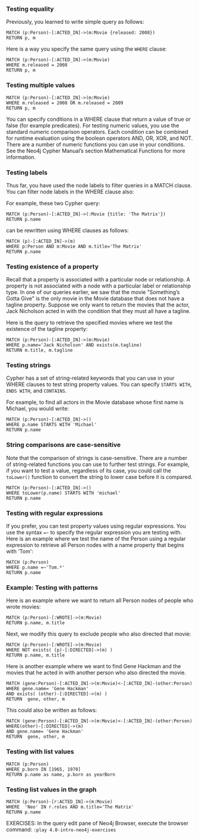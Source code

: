 ### Testing equality
Previously, you learned to write simple query as follows:

```shell
MATCH (p:Person)-[:ACTED_IN]->(m:Movie {released: 2008})
RETURN p, m
```
Here is a way you specify the same query using the `WHERE` clause:

```shell
MATCH (p:Person)-[:ACTED_IN]->(m:Movie)
WHERE m.released = 2008
RETURN p, m
```


### Testing multiple values

```shell
MATCH (p:Person)-[:ACTED_IN]->(m:Movie)
WHERE m.released = 2008 OR m.released = 2009
RETURN p, m
```

You can specify conditions in a WHERE clause that return a value of true or false (for example predicates). For testing numeric values, you use the standard numeric comparison operators. Each condition can be combined for runtime evaluation using the boolean operators AND, OR, XOR, and NOT. There are a number of numeric functions you can use in your conditions. See the Neo4j Cypher Manual’s section Mathematical Functions for more information.


### Testing labels
Thus far, you have used the node labels to filter queries in a MATCH clause. You can filter node labels in the WHERE clause also:

For example, these two Cypher query:

```shell
MATCH (p:Person)-[:ACTED_IN]->(:Movie {title: 'The Matrix'})
RETURN p.name
```

can be rewritten using WHERE clauses as follows:

```shell
MATCH (p)-[:ACTED_IN]->(m)
WHERE p:Person AND m:Movie AND m.title='The Matrix'
RETURN p.name
```

### Testing existence of a property
Recall that a property is associated with a particular node or relationship. A property is not associated with a node with a particular label or relationship type. In one of our queries earlier, we saw that the movie "Something’s Gotta Give" is the only movie in the Movie database that does not have a tagline property. Suppose we only want to return the movies that the actor, Jack Nicholson acted in with the condition that they must all have a tagline.

Here is the query to retrieve the specified movies where we test the existence of the tagline property:

```shell
MATCH (p:Person)-[:ACTED_IN]->(m:Movie)
WHERE p.name='Jack Nicholson' AND exists(m.tagline)
RETURN m.title, m.tagline
```

### Testing strings
Cypher has a set of string-related keywords that you can use in your WHERE clauses to test string property values. You can specify `STARTS WITH`, `ENDS WITH`, and `CONTAINS`.

For example, to find all actors in the Movie database whose first name is Michael, you would write:

```shell
MATCH (p:Person)-[:ACTED_IN]->()
WHERE p.name STARTS WITH 'Michael'
RETURN p.name
```

### String comparisons are case-sensitive
Note that the comparison of strings is case-sensitive. There are a number of string-related functions you can use to further test strings. For example, if you want to test a value, regardless of its case, you could call the `toLower()` function to convert the string to lower case before it is compared.

```shell
MATCH (p:Person)-[:ACTED_IN]->()
WHERE toLower(p.name) STARTS WITH 'michael'
RETURN p.name
```


### Testing with regular expressions
If you prefer, you can test property values using regular expressions. You use the syntax `=~` to specify the regular expression you are testing with. Here is an example where we test the name of the Person using a regular expression to retrieve all Person nodes with a name property that begins with 'Tom':

```shell
MATCH (p:Person)
WHERE p.name =~'Tom.*'
RETURN p.name
```


### Example: Testing with patterns

Here is an example where we want to return all Person nodes of people who wrote movies:

```shell
MATCH (p:Person)-[:WROTE]->(m:Movie)
RETURN p.name, m.title
```

Next, we modify this query to exclude people who also directed that movie:

```shell
MATCH (p:Person)-[:WROTE]->(m:Movie)
WHERE NOT exists( (p)-[:DIRECTED]->(m) )
RETURN p.name, m.title
```


Here is another example where we want to find Gene Hackman and the movies that he acted in with another person who also directed the movie.

```shell
MATCH (gene:Person)-[:ACTED_IN]->(m:Movie)<-[:ACTED_IN]-(other:Person)
WHERE gene.name= 'Gene Hackman'
AND exists( (other)-[:DIRECTED]->(m) )
RETURN  gene, other, m
```


This could also be written as follows: 

```shell
MATCH (gene:Person)-[:ACTED_IN]->(m:Movie)<-[:ACTED_IN]-(other:Person)
WHERE(other)-[:DIRECTED]->(m)
AND gene.name= 'Gene Hackman'
RETURN  gene, other, m
```


### Testing with list values

```shell
MATCH (p:Person)
WHERE p.born IN [1965, 1970]
RETURN p.name as name, p.born as yearBorn
```

### Testing list values in the graph

```shell
MATCH (p:Person)-[r:ACTED_IN]->(m:Movie)
WHERE  'Neo' IN r.roles AND m.title='The Matrix'
RETURN p.name
```

EXERCISES: In the query edit pane of Neo4j Browser, execute the browser command:
`:play 4.0-intro-neo4j-exercises`